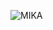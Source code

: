![MIKA](https://user-images.githubusercontent.com/92205362/202861652-c8b7c74b-a246-4ab6-97c9-9c6d60db8b8d.gif)
